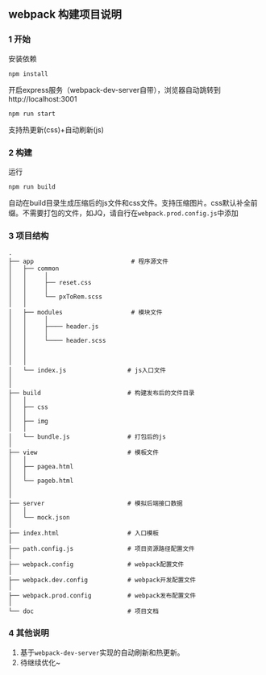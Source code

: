 ## webpack 构建项目说明

### 1 开始
安装依赖  

	npm install

开启express服务（webpack-dev-server自带），浏览器自动跳转到http://localhost:3001

    npm run start
支持热更新(css)+自动刷新(js)
### 2 构建
运行

    npm run build

自动在build目录生成压缩后的js文件和css文件。支持压缩图片。css默认补全前缀。不需要打包的文件，如JQ，请自行在`webpack.prod.config.js`中添加

### 3 项目结构
```
.
├── app                           # 程序源文件
│   ├── common                 
│   │     │
│   │     ├── reset.css     
│   │     │
│   │     └── pxToRem.scss
│   │
│   ├── modules                   # 模块文件
│   │     │
│   │     ├──── header.js    
│   │     │
│   │     └──── header.scss        
│   │         
│   │                
│   │
│   └── index.js           	     # js入口文件
│
│
├── build                        # 构建发布后的文件目录
│   │     
│   ├── css
│   │
│   ├── img
│   │
│   └── bundle.js                # 打包后的js
│
├── view                         # 模板文件
│   │     
│   ├── pagea.html
│   │
│   └── pageb.html
│
│
├── server                       # 模拟后端接口数据
│   │
│   └── mock.json        
│
├── index.html                   # 入口模板
│
├── path.config.js               # 项目资源路径配置文件
│
├── webpack.config               # webpack配置文件
│
├── webpack.dev.config           # webpack开发配置文件
│
├── webpack.prod.config          # webpack发布配置文件
│
└── doc                          # 项目文档

```

### 4 其他说明

1. 基于`webpack-dev-server`实现的自动刷新和热更新。
2. 待继续优化~
